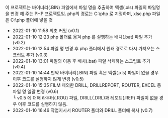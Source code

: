 이 프로젝트는 바이너리(.BIN) 파일에서 파일 명을 추출하여 엑셀(.xls) 파일의 파일명을 변경 해 주는 PHP 프로젝트임.
php의 경로는 C:\php 로 지정하며, xlsc.php 파일은 C:\php 폴더에 넣을 것

- 2022-01-10 11:58 최초 커밋 (v0.1)
- 2022-01-10 12:23 php 폴더로 옮겨 php 를 실행하는 배치(.bat) 파일 추가 (v0.2)
- 2022-01-10 12:54 파일 명 변경 후 php 폴더에서 원래 경로로 다시 가져오는 스크립트 추가 (v0.3)
- 2022-01-10 13:01 파일의 이동 후 배치(.bat) 파일 삭제하는 스크립트 추가 (v0.4)
- 2022-01-10 14:44 만약 바이너리(.BIN) 파일 혹은 엑셀(.xls) 파일이 없을 경우 이후 코드를 실행하지 않게 변경 (v0.5)
- 2022-01-10 15:35 FILM 제외한 DRILL, DRILLREPORT, ROUTER, EXCEL 등 파일 명 일괄 변경 (v0.6) <br/>
└ v0.5 에 더해 라우터(.ROU) 파일, DRILL(.DRL)과 레포트(.REP) 파일이 없을 경우 이후 코드를 실행하지 않음.
- 2022-01-10 16:46 작업지시서 ROUTER 폴더와 DRILL 폴더에 복사 (v0.7)
